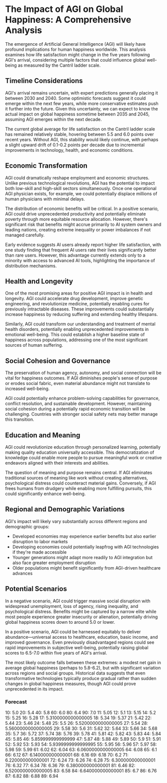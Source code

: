 # The Impact of AGI on Global Happiness: A Comprehensive Analysis

The emergence of Artificial General Intelligence (AGI) will likely have profound implications for human happiness worldwide. This analysis examines how life satisfaction might change in the five years following AGI's arrival, considering multiple factors that could influence global well-being as measured by the Cantril ladder scale.

## Timeline Considerations

AGI's arrival remains uncertain, with expert predictions generally placing it between 2030 and 2040. Some optimistic forecasts suggest it could emerge within the next few years, while more conservative estimates push it further into the future. Given this uncertainty, we can expect to know the actual impact on global happiness sometime between 2035 and 2045, assuming AGI emerges within the next decade.

The current global average for life satisfaction on the Cantril ladder scale has remained relatively stable, hovering between 5.5 and 6.0 points over recent years. Without AGI, this stability would likely continue, with perhaps a slight upward drift of 0.1-0.2 points per decade due to incremental improvements in technology, health, and economic conditions.

## Economic Transformation

AGI could dramatically reshape employment and economic structures. Unlike previous technological revolutions, AGI has the potential to impact both low-skill and high-skill sectors simultaneously. Once one operational AGI physician exists, for example, we could potentially displace millions of human physicians with minimal delays.

The distribution of economic benefits will be critical. In a positive scenario, AGI could drive unprecedented productivity and potentially eliminate poverty through more equitable resource allocation. However, there's significant risk that benefits might accrue primarily to AI system owners and leading nations, creating extreme inequality or power imbalances if not managed carefully.

Early evidence suggests AI users already report higher life satisfaction, with one study finding that frequent AI users rate their lives significantly better than rare users. However, this advantage currently extends only to a minority with access to advanced AI tools, highlighting the importance of distribution mechanisms.

## Health and Longevity

One of the most promising areas for positive AGI impact is in health and longevity. AGI could accelerate drug development, improve genetic engineering, and revolutionize medicine, potentially enabling cures for previously intractable diseases. These improvements could substantially increase happiness by reducing suffering and extending healthy lifespans.

Similarly, AGI could transform our understanding and treatment of mental health disorders, potentially enabling unprecedented improvements in emotional well-being. This could establish a higher baseline state of happiness across populations, addressing one of the most significant sources of human suffering.

## Social Cohesion and Governance

The preservation of human agency, autonomy, and social connection will be vital for happiness outcomes. If AGI diminishes people's sense of purpose or erodes social fabric, even material abundance might not translate to increased well-being.

AGI could potentially enhance problem-solving capabilities for governance, conflict resolution, and sustainable development. However, maintaining social cohesion during a potentially rapid economic transition will be challenging. Countries with stronger social safety nets may better manage this transition.

## Education and Meaning

AGI could revolutionize education through personalized learning, potentially making quality education universally accessible. This democratization of knowledge could enable more people to pursue meaningful work or creative endeavors aligned with their interests and abilities.

The question of meaning and purpose remains central. If AGI eliminates traditional sources of meaning like work without creating alternatives, psychological distress could counteract material gains. Conversely, if AGI frees humans from drudgery while enabling more fulfilling pursuits, this could significantly enhance well-being.

## Regional and Demographic Variations

AGI's impact will likely vary substantially across different regions and demographic groups:

- Developed economies may experience earlier benefits but also earlier disruption to labor markets
- Developing economies could potentially leapfrog with AGI technologies if they're made accessible
- Younger generations might adapt more readily to AGI integration but also face greater employment disruption
- Older populations might benefit significantly from AGI-driven healthcare advances

## Potential Scenarios

In a negative scenario, AGI could trigger massive social disruption with widespread unemployment, loss of agency, rising inequality, and psychological distress. Benefits might be captured by a narrow elite while most people experience greater insecurity or alienation, potentially driving global happiness scores down to around 5.0 or lower.

In a positive scenario, AGI could be harnessed equitably to deliver abundance—universal access to healthcare, education, basic income, and improved governance. Even previously disadvantaged regions could see rapid improvements in subjective well-being, potentially raising global scores to 6.5-7.0 within five years of AGI's arrival.

The most likely outcome falls between these extremes: a modest net gain in average global happiness (perhaps to 5.8-6.2), but with significant variation across regions and social groups. Historical data suggests that even transformative technologies typically produce gradual rather than sudden changes in global happiness measures, though AGI could prove unprecedented in its impact.

### Forecast

10: 5.0
20: 5.4
40: 5.8
60: 6.0
80: 6.4
90: 7.0
11: 5.05
12: 5.1
13: 5.15
14: 5.2
15: 5.25
16: 5.28
17: 5.3100000000000005
18: 5.34
19: 5.37
21: 5.42
22: 5.44
23: 5.46
24: 5.48
25: 5.5
26: 5.5200000000000005
27: 5.54
28: 5.5600000000000005
29: 5.58
30: 5.6
31: 5.62
32: 5.64
33: 5.66
34: 5.68
35: 5.7
36: 5.72
37: 5.74
38: 5.76
39: 5.78
41: 5.81
42: 5.82
43: 5.83
44: 5.84
45: 5.85
46: 5.859999999999999
47: 5.87
48: 5.88
49: 5.89
50: 5.9
51: 5.91
52: 5.92
53: 5.93
54: 5.9399999999999995
55: 5.95
56: 5.96
57: 5.97
58: 5.98
59: 5.99
61: 6.02
62: 6.04
63: 6.0600000000000005
64: 6.08
65: 6.1
66: 6.12
67: 6.140000000000001
68: 6.16
69: 6.18
70: 6.2
71: 6.220000000000001
72: 6.24
73: 6.26
74: 6.28
75: 6.300000000000001
76: 6.32
77: 6.34
78: 6.36
79: 6.380000000000001
81: 6.46
82: 6.5200000000000005
83: 6.58
84: 6.640000000000001
85: 6.7
86: 6.76
87: 6.82
88: 6.88
89: 6.94